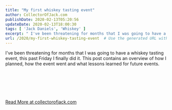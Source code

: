```yaml
---
title: "My first whiskey tasting event"
author: CollectorOfJack.com
publishDate: 2020-02-13T05:20:56
updateDate: 2020-02-13T18:00:30
tags: [ 'Jack Daniels', 'Whiskey' ]
excerpt: " I've been threatening for months that I was going to have a whiskey tasting event, this past Friday I finally did it. This post contains an overview of how I planned, how the event went and what lessons learned for future events.  &nbsp;  &nbsp; "
url: /2020/my-first-whiskey-tasting-event  # Use the generated URL with year
---
```

<!--[CDATA[<p--> <p>I've been threatening for months that I was going to have a whiskey tasting event, this past Friday I finally did it. This post contains an overview of how I planned, how the event went and what lessons learned for future events.</p>  <p>&nbsp;</p>  <h2>&nbsp;</h2>  <a href="https://collectorofjack.com/a-jack-daniel-s-collector-blog/my-first-whiskey-tasting-event">Read More at collectorofjack.com</a>
